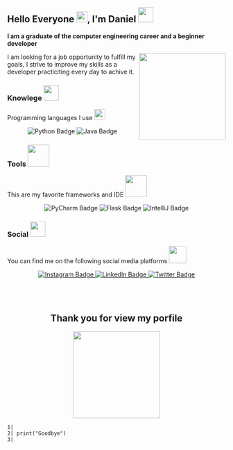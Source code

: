 <div id="greeting" align="left">
	<h2> Hello Everyone
		<img src="https://media.giphy.com/media/hvRJCLFzcasrR4ia7z/giphy.gif" style="max-width: 100%;" width="25px" data-canonical>, I'm Daniel
		<img src="https://media3.giphy.com/media/hWM5xcVje9cQscDLbP/giphy.gif?cid=ecf05e47aeb73wu9fwsjb24yrfn8s7f28ok9dsvoi43u7bad&rid=giphy.gif" style="max-width: 100%;" width="35px">
	</h2>
</div>

<p>
	<b>I am a graduate of the computer engineering career and a beginner developer
	</b>
</p>
	<img src="https://media2.giphy.com/media/dMLmQfCO7lCA2gX3tw/giphy.gif?cid=ecf05e47part1ma5gfmoxuu7m65zuinadx6sgrse67kyao14&rid=giphy.gif" style="max-width: 100%;" width="200px"
align="right">

<p>I am looking for a job opportunity to fulfill my goals, I strive to improve my skills as a developer practiciting every day to achive it.</p> 

<h3> Knowlege
	<img src="https://media4.giphy.com/media/YmunwAcgeZJaH49CrT/giphy.gif?cid=ecf05e47o7784o4vo3hrj5v4loge1di9fbfihv3ly3wfigba&rid=giphy.gif" style="max-width: 100%;" width=35px">
</h3>

<p>Programming languages I use
	<img src="https://media2.giphy.com/media/ObNTw8Uzwy6KQ/giphy.gif?cid=ecf05e47o6mm1bpfjne59jcjwvxhu9prnn2e900tfsz3nwvd&rid=giphy.gif" style="max-width: 100%;" width=25px>
</p> 

<div id="knowlege_badge" align="center">
	<img src="https://img.shields.io/badge/Python-ffd343?style=for-the-badge&logo=python&logoColor=black" alt="Python Badge">
	<img src="https://img.shields.io/badge/Java-ED8B00?style=for-the-badge&logo=java&logoColor=white" alt="Java Badge">
</div>

<h3> Tools
	<img src="https://media2.giphy.com/media/9rcx4VIBB6VZ2uFuYK/giphy.gif?cid=ecf05e47htw1h3izm3qt9bf4p3q9xrmfgcmfbelnii8bmwcs&rid=giphy.gif" style="max-width: 100%;" width=50px">
</h3>

<p>This are my favorite frameworks and IDE 
	<img src="https://media0.giphy.com/media/gLFh2MBgohjjFRsPnJ/giphy.gif?cid=ecf05e47o90b0q5b1x0pfa6nsaebb7wa6ct2e9w6y02ntn0l&rid=giphy.gif" style="max-width: 100%;" width=50px">
</p>

<div id="social_badge" align="center">
	<img src="https://img.shields.io/badge/Pycharm-limegreen?style=for-the-badge&logo=Pycharm&logoColor=white" alt="PyCharm Badge">
	<img src="https://img.shields.io/badge/Flask-grey?style=for-the-badge&logo=flask&logoColor=white" alt="Flask Badge">
	<img src="https://img.shields.io/badge/IntelliJ Idea-F25278?style=for-the-badge&logo=Pycharm&logoColor=white" alt="IntelliJ Badge">
</div>

<h3> Social 
	<img src="https://media3.giphy.com/media/J2seenx9mIsNymt63O/giphy.gif?cid=790b761149654d00755cbd16286be26d9182a6bd44c8c592&rid=giphy.gif" style="max-width: 100%;" width=35px">
</h3>

<p>You can find me on the following social media platforms 
	<img src="https://media1.giphy.com/media/BHUJJTMHAZALHvPGWJ/giphy.gif?cid=790b7611a08f2f908330743274631d5ef2f60cc2c2bc37d5&rid=giphy.gif" style="max-width: 100%;" width=40px">
</P>

<div id="social_badge" align="center">
	<a href="https://www.instagram.com/djacobosantana/" target="_blank">
		<img src="https://img.shields.io/badge/Instagram-E4405F?style=for-the-badge&logo=instagram&logoColor=white" alt="Instagram Badge">
	</a>
	<a href="https://www.linkedin.com/in/daniel-jacobo-santana/" target="_blank">
		<img src="https://img.shields.io/badge/LinkedIn-blue?style=for-the-badge&logo=linkedin&logoColor=white" alt="LinkedIn Badge"/>
	</a>
	<a href="https://twitter.com/DanielJ00785670">
		<img src="https://img.shields.io/badge/Twitter-1DA1F2?style=for-the-badge&logo=twitter&logoColor=white" alt="Twitter Badge">
	</a>
</div>

<br>
<br>
<br>



<div align="center">
	<h2 align="center">
		Thank you for view my porfile
	</h2>
	<img 		src="https://i.giphy.com/media/jzuSsejVh8EYRfdOTz/giphy.webp" width="200"  height="200">
</div>

~~~
1| 
2| print("Goodbye")
3|
~~~

